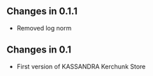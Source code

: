 ## Changes in 0.1.1
* Removed log norm

## Changes in 0.1
* First version of KASSANDRA Kerchunk Store
 